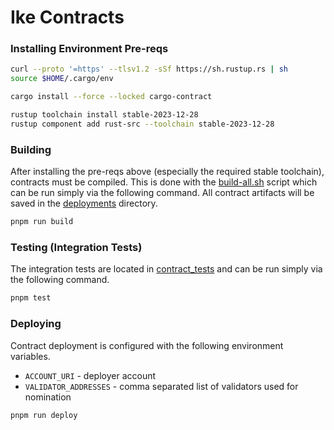 # Ike Contracts


### Installing Environment Pre-reqs
```bash
curl --proto '=https' --tlsv1.2 -sSf https://sh.rustup.rs | sh
source $HOME/.cargo/env

cargo install --force --locked cargo-contract

rustup toolchain install stable-2023-12-28
rustup component add rust-src --toolchain stable-2023-12-28
```


### Building
After installing the pre-reqs above (especially the required stable toolchain), contracts must be compiled.
This is done with the [build-all.sh](./build-all.sh) script which can be run simply via the following command.
All contract artifacts will be saved in the [deployments](./deployments/) directory.
```bash
pnpm run build
```


### Testing (Integration Tests)
The integration tests are located in [contract_tests](drink_tests) and can be run simply via the following command.
```bash
pnpm test
```


### Deploying
Contract deployment is configured with the following environment variables.
* `ACCOUNT_URI` - deployer account
* `VALIDATOR_ADDRESSES` - comma separated list of validators used for nomination

```bash
pnpm run deploy
```
